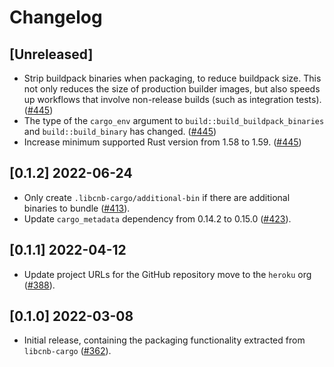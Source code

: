 # Changelog

## [Unreleased]

- Strip buildpack binaries when packaging, to reduce buildpack size. This not only reduces the size of production builder images, but also speeds up workflows that involve non-release builds (such as integration tests). ([#445](https://github.com/heroku/libcnb.rs/pull/445))
- The type of the `cargo_env` argument to `build::build_buildpack_binaries` and `build::build_binary` has changed. ([#445](https://github.com/heroku/libcnb.rs/pull/445))
- Increase minimum supported Rust version from 1.58 to 1.59. ([#445](https://github.com/heroku/libcnb.rs/pull/445))

## [0.1.2] 2022-06-24

- Only create `.libcnb-cargo/additional-bin` if there are additional binaries to bundle ([#413](https://github.com/heroku/libcnb.rs/pull/413)).
- Update `cargo_metadata` dependency from 0.14.2 to 0.15.0 ([#423](https://github.com/heroku/libcnb.rs/pull/423)).

## [0.1.1] 2022-04-12

- Update project URLs for the GitHub repository move to the `heroku` org ([#388](https://github.com/heroku/libcnb.rs/pull/388)).

## [0.1.0] 2022-03-08

- Initial release, containing the packaging functionality extracted from `libcnb-cargo` ([#362](https://github.com/heroku/libcnb.rs/pull/362)).
